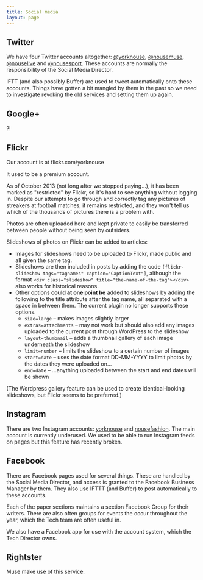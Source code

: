 ```yaml
---
title: Social media
layout: page
---
```


## Twitter

We have four Twitter accounts altogether: [@yorknouse](https://www.twitter.com/yorknouse), [@nousemuse](https://www.twitter.com/nousemuse), [@nouselive](https://www.twitter.com/nouselive) and [@nousesport](https://www.twitter.com/nousesport).  These accounts are normally the responsibility of the Social Media Director.

IFTT (and also possibly Buffer) are used to tweet automatically onto these accounts.  Things have gotten a bit mangled by them in the past so we need to investigate revoking the old services and setting them up again.


## Google+

?!


## Flickr

Our account is at flickr.com/yorknouse

It used to be a premium account.

As of October 2013 (not long after we stopped paying...), it has been marked as "restricted" by Flickr, so it's hard to see anything without logging in.
Despite our attempts to go through and correctly tag any pictures of streakers at football matches, it remains restricted, and they won't tell us which of the thousands of pictures there is a problem with.

Photos are often uploaded here and kept private to easily be transferred between people without being seen by outsiders.

Slideshows of photos on Flickr can be added to articles:

* Images for slideshows need to be uploaded to Flickr, made public and all given the same tag.
* Slideshows are then included in posts by adding the code `[flickr-slideshow tags="tagnames" caption="CaptionText"]`, although the format `<div class="slideshow" title="the-name-of-the-tag"></div>` also works for historical reasons.
* Other options **could at one point be** added to slideshows by adding the following to the title attribute after the tag name, all separated with a space in between them. The current plugin no longer supports these options.
  * `size=large` – makes images slightly larger
  * `extras=attachments` – may not work but should also add any images uploaded to the current post through WordPress to the slideshow
  * `layout=thumbnail` – adds a thumbnail gallery of each image underneath the slideshow
  * `limit=number` – limits the slideshow to a certain number of images
  * `start=date` – uses the date format DD-MM-YYYY to limit photos by the dates they were uploaded on...
  * `end=date` – ...anything uploaded between the start and end dates will be shown

(The Wordpress gallery feature can be used to create identical-looking slideshows, but Flickr seems to be preferred.)


## Instagram

There are two Instagram accounts: [yorknouse](https://www.instagram.com/yorknouse) and [nousefashion](https://www.instagram.com/nousefashion).  The main account is currently underused.  We used to be able to run Instagram feeds on pages but this feature has recently broken.

## Facebook

There are Facebook pages used for several things.  These are handled by the Social Media Director, and access is granted to the Facebook Business Manager by them.  They also use IFTTT (and Buffer) to post automatically to these accounts.

Each of the paper sections maintains a section Facebook Group for their writers.  There are also often groups for events the occur throughout the year, which the Tech team are often useful in.

We also have a Facebook app for use with the account system, which the Tech Director owns.

## Rightster

Muse make use of this service.
